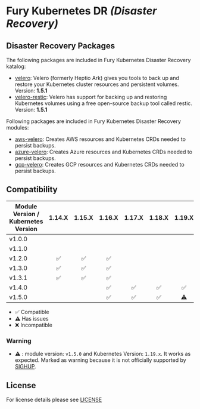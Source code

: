 # Fury Kubernetes DR *(Disaster Recovery)*

## Disaster Recovery Packages

The following packages are included in Fury Kubernetes Disaster Recovery katalog:

- [velero](katalog/velero): Velero (formerly Heptio Ark) gives you tools to
back up and restore your Kubernetes cluster resources and persistent volumes. Version: **1.5.1**
- [velero-restic](katalog/velero/velero-restic): Velero has support for backing up and restoring
Kubernetes volumes using a free open-source backup tool called restic. Version: **1.5.1**

Following packages are included in Fury Kubernetes Disaster Recovery modules:

- [aws-velero](modules/aws-velero): Creates AWS resources and Kubernetes CRDs needed to persist backups.
- [azure-velero](modules/azure-velero): Creates Azure resources and Kubernetes CRDs needed to persist backups.
- [gcp-velero](modules/gcp-velero): Creates GCP resources and Kubernetes CRDs needed to persist backups.


## Compatibility

| Module Version / Kubernetes Version | 1.14.X             | 1.15.X             | 1.16.X             | 1.17.X             | 1.18.X             | 1.19.X             |
|-------------------------------------|:------------------:|:------------------:|:------------------:|:------------------:|:------------------:|:------------------:|
| v1.0.0                              |                    |                    |                    |                    |                    |                    |
| v1.1.0                              |                    |                    |                    |                    |                    |                    |
| v1.2.0                              | :white_check_mark: | :white_check_mark: | :white_check_mark: |                    |                    |                    |
| v1.3.0                              | :white_check_mark: | :white_check_mark: | :white_check_mark: |                    |                    |                    |
| v1.3.1                              | :white_check_mark: | :white_check_mark: | :white_check_mark: |                    |                    |                    |
| v1.4.0                              |                    |                    | :white_check_mark: | :white_check_mark: | :white_check_mark: | :white_check_mark: |
| v1.5.0                              |                    |                    | :white_check_mark: | :white_check_mark: | :white_check_mark: |     :warning:      |

- :white_check_mark: Compatible
- :warning: Has issues
- :x: Incompatible

### Warning

- :warning: : module version: `v1.5.0` and Kubernetes Version: `1.19.x`. It works as expected. Marked as warning
because it is not officially supported by [SIGHUP](https://sighup.io).


## License

For license details please see [LICENSE](./LICENSE)

